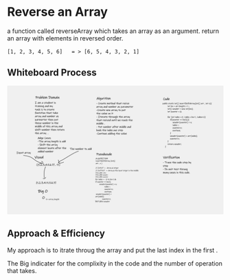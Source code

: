 # Reverse an Array
a function called reverseArray which takes an array as an argument. return an array with elements in reversed order.

    [1, 2, 3, 4, 5, 6]	 = > [6, 5, 4, 3, 2, 1]


## Whiteboard Process

![Reverse Array Whiteboard](Reverse-Array-Whiteboard.png)


## Approach & Efficiency
My approach is to itrate throug the array and put the last index in the first . 

The Big indicater for the complixity in the code and the number of operation that takes.  